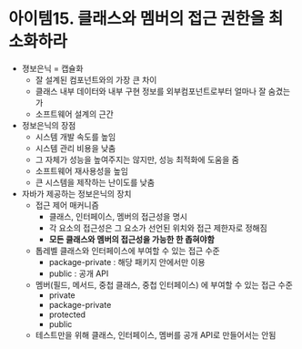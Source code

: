 # 아이템15. 클래스와 멤버의 접근 권한을 최소화하라
* 졍보은닉 = 캡슐화
	* 잘 설계된 컴포넌트와의 가장 큰 차이
	* 클래스 내부 데이터와 내부 구현 정보를 외부컴포넌트로부터 얼마나 잘 숨겼는가
	* 소프트웨어 설계의 근간
* 정보은닉의 장점
	* 시스템 개발 속도를 높임
	* 시스템 관리 비용을 낮춤
	* 그 자체가 성능을 높여주지는 않지만, 성능 최적화에 도움을 줌
	* 소프트웨어 재사용성을 높임
	* 큰 시스템을 제작하는 난이도를 낮춤
* 자바가 제공하는 정보은닉의 장치
	* 접근 제어 매커니즘
		* 클래스, 인터페이스, 멤버의 접근성을 명시
		* 각 요소의 접근성은 그 요소가 선언된 위치와 접근 제한자로 정해짐
		* **모든 클래스와 멤버의 접근성을 가능한 한 좁혀야함**
	* 톱레벨 클래스와 인터페이스에 부여할 수 있는 접근 수준
		* package-private : 해당 패키지 안에서만 이용
		* public : 공개 API
	* 멤버(필드, 메서드, 중첩 클래스, 중첩 인터페이스) 에 부여할 수 있는 접근 수준
		* private
		* package-private
		* protected
		* public
	* 테스트만을 위해 클래스, 인터페이스, 멤버를 공개 API로 만들어서는 안됨
<!--stackedit_data:
eyJoaXN0b3J5IjpbMTkwNjMzMzEyOSwxMDkyMTE5NTU5XX0=
-->
